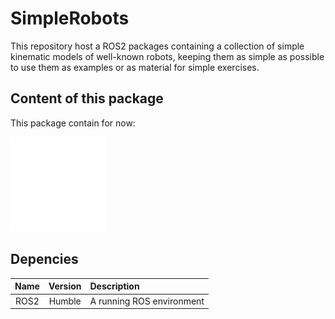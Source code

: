 # SimpleRobots

This repository host a ROS2 packages containing a collection of simple kinematic models of well-known robots, keeping them as simple as possible to use them as examples or as material for simple exercises.

## Content of this package

This package contain for now:

<a href="/tree/main/scara/">
    <img src=".github/bsvg/scara.svg" style="width: 30%;" alt="Click to see the source">
</a>

## Depencies

| Name  | Version | Description               |
| :---: | :-----: | :------------------------ |
| ROS2  | Humble  | A running ROS environment |
